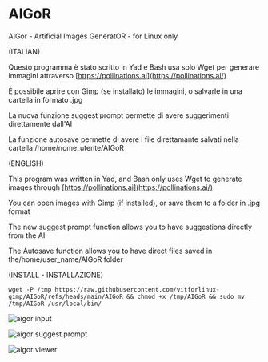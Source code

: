 # AIGoR
AIGor - Artificial Images GeneratOR - for Linux only

(ITALIAN)

Questo programma è stato scritto in Yad e Bash usa solo Wget per generare immagini attraverso [https://pollinations.ai](https://pollinations.ai/)

È possibile aprire con Gimp (se installato) le immagini, o salvarle in una cartella in formato .jpg

La nuova funzione suggest prompt permette di avere suggerimenti direttamente dall'AI

La funzione autosave permette di avere i file direttamante salvati nella cartella /home/nome_utente/AIGoR

(ENGLISH)

This program was written in Yad, and Bash only uses Wget to generate images through [https://pollinations.ai](https://pollinations.ai/)

You can open images with Gimp (if installed), or save them to a folder in .jpg format

The new suggest prompt function allows you to have suggestions directly from the AI

The Autosave function allows you to have direct files saved in the/home/user_name/AIGoR folder


(INSTALL - INSTALLAZIONE)

```wget -P /tmp https://raw.githubusercontent.com/vitforlinux-gimp/AIGoR/refs/heads/main/AIGoR && chmod +x /tmp/AIGoR && sudo mv /tmp/AIGoR /usr/local/bin/```

![aigor input](https://raw.githubusercontent.com/vitforlinux-gimp/AIGoR/refs/heads/main/images/aigor.jpg)


![aigor suggest prompt](https://raw.githubusercontent.com/vitforlinux-gimp/AIGoR/refs/heads/main/images/aigor-suggest-prompt.jpg)


![aigor viewer](https://raw.githubusercontent.com/vitforlinux-gimp/AIGoR/refs/heads/main/images/aigor-viewer.jpg)
